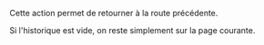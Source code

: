 Cette action permet de retourner à la route précédente.

Si l'historique est vide, on reste simplement sur la page courante.